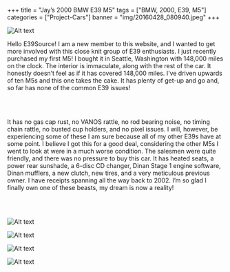 +++
title = "Jay’s 2000 BMW E39 M5"
tags = ["BMW, 2000, E39, M5"]
categories = ["Project-Cars"]
banner = "img/20160428_080940.jpeg"
+++

![Alt text](https://e39source.com/wp-content/uploads/2016/05/20160428_080940.jpg)

Hello E39Source! I am a new member to this website, and I wanted to get more involved with this close knit group of E39 enthusiasts. I just recently purchased my first M5! I bought it in Seattle, Washington with 148,000 miles on the clock. The interior is immaculate, along with the rest of the car. It honestly doesn’t feel as if it has covered 148,000 miles. I’ve driven upwards of ten M5s and this one takes the cake. It has plenty of get-up and go and, so far has none of the common E39 issues!

&nbsp;<br/><br/>

It has no gas cap rust, no VANOS rattle, no rod bearing noise, no timing chain rattle, no busted cup holders, and no pixel issues. I will, however, be experiencing some of these I am sure because all of my other E39s have at some point. I believe I got this for a good deal, considering the other M5s I went to look at were in a much worse condition. The salesmen were quite friendly, and there was no pressure to buy this car. It has heated seats, a power rear sunshade, a 6-disc CD changer, Dinan Stage 1 engine software, Dinan mufflers, a new clutch, new tires, and a very meticulous previous owner. I have receipts spanning all the way back to 2002. I’m so glad I finally own one of these beasts, my dream is now a reality!

&nbsp;<br/><br/>

![Alt text](https://e39source.com/wp-content/uploads/2016/05/20160426_191313.jpg)

![Alt text](https://e39source.com/wp-content/uploads/2016/05/20160426_191340.jpg)

![Alt text](https://e39source.com/wp-content/uploads/2016/05/20160429_181305.jpg)

![Alt text](http://e39source.com/wp-content/uploads/2016/05/1356332-3-medium.jpg)

&nbsp;<br/><br/>